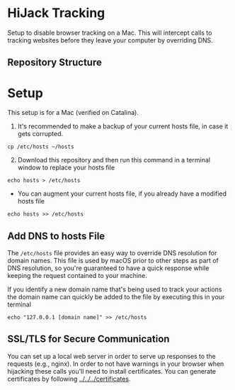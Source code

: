 # HiJack Tracking
Setup to disable browser tracking on a Mac.
This will intercept calls to tracking websites before they leave your computer by overriding DNS.

## Repository Structure

# Setup
This setup is for a Mac (verified on Catalina).

1. It's recommended to make a backup of your current hosts file, in case it gets corrupted.

```
cp /etc/hosts ~/hosts
```

2. Download this repository and then run this command in a terminal window to replace your hosts file

```
echo hosts > /etc/hosts
```

* You can augment your current hosts file, if you already have a modified hosts file

```
echo hosts >> /etc/hosts
```

## Add DNS to hosts File
The `/etc/hosts` file provides an easy way to override DNS resolution for domain names. This file is used by macOS prior to other steps as part of DNS resolution, so you're guaranteed to have a quick response while keeping the request contained to your machine.

If you identify a new domain name that's being used to track your actions the domain name can quickly be added to the file by executing this in your terminal

```
echo "127.0.0.1 [domain name]" >> /etc/hosts
```

## SSL/TLS for Secure Communication
You can set up a local web server in order to serve up responses to the requests (e.g., nginx). 
In order to not have warnings in your browser when hijacking these calls you'll need to install certificates.
You can generate certificates by following [../../../certificates](Certificates).

